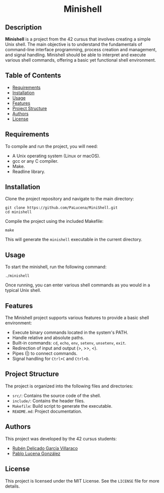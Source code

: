 
  <h1 align="center">Minishell</h1>

  <h2>Description</h2>
  <p><strong>Minishell</strong> is a project from the 42 cursus that involves creating a simple Unix shell. The main objective is to understand the fundamentals of command-line interface programming, process creation and management, and signal handling. Minishell should be able to interpret and execute various shell commands, offering a basic yet functional shell environment.</p>

  <h2>Table of Contents</h2>
  <ul>
      <li><a href="#requirements">Requirements</a></li>
      <li><a href="#installation">Installation</a></li>
      <li><a href="#usage">Usage</a></li>
      <li><a href="#features">Features</a></li>
      <li><a href="#project-structure">Project Structure</a></li>
      <li><a href="#authors">Authors</a></li>
      <li><a href="#license">License</a></li>
  </ul>

  <h2 id="requirements">Requirements</h2>
  <p>To compile and run the project, you will need:</p>
  <ul>
      <li>A Unix operating system (Linux or macOS).</li>
      <li>gcc or any C compiler.</li>
      <li>Make.</li>
      <li>Readline library.</li>
  </ul>

  <h2 id="installation">Installation</h2>
  <p>Clone the project repository and navigate to the main directory:</p>
  <pre><code>git clone https://github.com/PaLucena/MiniShell.git
cd minishell</code></pre>
  <p>Compile the project using the included Makefile:</p>
  <pre><code>make</code></pre>
  <p>This will generate the <code>minishell</code> executable in the current directory.</p>

  <h2 id="usage">Usage</h2>
  <p>To start the minishell, run the following command:</p>
  <pre><code>./minishell</code></pre>
  <p>Once running, you can enter various shell commands as you would in a typical Unix shell.</p>

  <h2 id="features">Features</h2>
  <p>The Minishell project supports various features to provide a basic shell environment:</p>
  <ul>
      <li>Execute binary commands located in the system's PATH.</li>
      <li>Handle relative and absolute paths.</li>
      <li>Built-in commands: <code>cd</code>, <code>echo</code>, <code>env</code>, <code>setenv</code>, <code>unsetenv</code>, <code>exit</code>.</li>
      <li>Redirection of input and output (>, >>, <).</li>
      <li>Pipes (|) to connect commands.</li>
      <li>Signal handling for <code>Ctrl+C</code> and <code>Ctrl+D</code>.</li>
  </ul>

  <h2 id="project-structure">Project Structure</h2>
  <p>The project is organized into the following files and directories:</p>
  <ul>
      <li><code>src/</code>: Contains the source code of the shell.</li>
      <li><code>include/</code>: Contains the header files.</li>
      <li><code>Makefile</code>: Build script to generate the executable.</li>
      <li><code>README.md</code>: Project documentation.</li>
  </ul>

  <h2 id="authors">Authors</h2>
  <p>This project was developed by the 42 cursus students:</p>
  <ul>
      <li><a href="https://github.com/rdelicado" target="_blank">Rubén Delicado García Villaraco</a></li>
      <li><a href="https://github.com/PaLucena" target="_blank">Pablo Lucena González</a></li>
  </ul>

  <h2 id="license">License</h2>
  <p>This project is licensed under the MIT License. See the <code>LICENSE</code> file for more details.</p>
